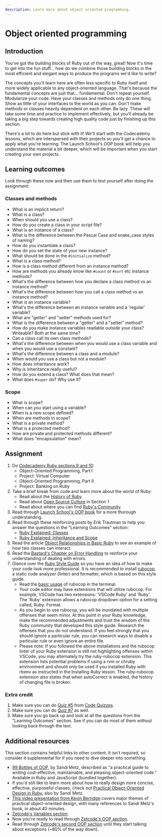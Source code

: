 ```yaml
---
description: Learn more about object oriented programming.
---
```


# Object oriented programming

## Introduction

You've got the building blocks of Ruby out of the way, great! Now it's time to get into the fun stuff... how do we combine those building blocks in the most efficient and elegant ways to produce the programs we'd like to write?

The concepts you'll learn here are often less specific to Ruby itself and more widely applicable to any object-oriented language. That's because the fundamental concepts are just that... fundamental. Don't repeat yourself. Modularize your code. Have your classes and methods only do one thing. Show as little of your interfaces to the world as you can. Don't make methods or classes heavily dependent on each other. Be lazy. These will take some time and practice to implement effectively, but you'll already be taking a big step towards creating high quality code just by finishing up this section.

There's a lot to do here but stick with it! We'll start with the Codecademy lessons, which are interspersed with their projects so you'll get a chance to apply what you're learning. The Launch School's OOP book will help you understand the material a bit deeper, which will be important when you start creating your own projects.

## Learning outcomes

Look through these now and then use them to test yourself after doing the assignment:

### **Classes and methods**

* What is an implicit return?
* What is a class?
* When should you use a class?
* How do you create a class in your script file?
* What is an instance of a class?
* What is the difference between the Pascal Case and snake\_case styles of naming?
* How do you instantiate a class?
* How do you set the state of your new instance?
* What should be done in the `#initialize` method?
* What is a class method?
* How is a class method different from an instance method?
* How are methods you already know like `#count` or `#sort` etc instance methods?
* What's the difference between how you declare a class method vs an instance method?
* What's the difference between how you call a class method vs an instance method?
* What is an instance variable?
* What's the difference between an instance variable and a 'regular' variable?
* What are "getter" and "setter" methods used for?
* What is the difference between a "getter" and a "setter" method?
* How do you make instance variables readable outside your class?  Writeable? Both at the same time?
* Can a class call its own class methods?
* What's the difference between when you would use a class variable and when you would use a constant?
* What's the difference between a class and a module?
* When would you use a class but not a module?
* How does inheritance work?
* Why is inheritance really useful?
* How do you extend a class?  What does that mean?
* What does `#super` do?  Why use it?

### **Scope**

* What is scope?
* When can you start using a variable?
* When is a new scope defined?
* When are methods in scope?
* What is a private method?
* What is a protected method?
* How are private and protected methods different?
* What does "encapsulation" mean?

## Assignment

1. Do [Codecademy Ruby sections 9 and 10](https://www.codecademy.com/learn/learn-ruby):
   * Object-Oriented Programming, Part I
   * Project: Virtual Computer
   * Object-Oriented Programming, Part II
   * Project: Banking on Ruby
2. Take a brief break from code and learn more about the world of Ruby:
   * Read about the [History of Ruby](https://www.sitepoint.com/history-ruby/)
   * Read about [Open Source Culture](https://opensource.guide/how-to-contribute/#why-contribute-to-open-source) in Section 1
   * Read about where you can find [Ruby's Community](https://www.ruby-lang.org/en/community/)
3. Read through [Launch School's OOP book](https://launchschool.com/books/oo_ruby/read/introduction) for a more thorough understanding.
4. Read through these reinforcing posts by Erik Trautman to help you answer the questions in the "Learning Outcomes" section:
   * [Ruby Explained: Classes](http://www.eriktrautman.com/posts/ruby-explained-classes)
   * [Ruby Explained: Inheritance and Scope](http://www.eriktrautman.com/posts/ruby-explained-inheritance-and-scope)
5. Read the article [Object Relationships in Basic Ruby](https://medium.com/@marcellamaki/object-relationships-in-basic-ruby-1af5773fff48) to see an example of how two classes can interact.
6. Read the [Bastard's Chapter on Error Handling](http://ruby.bastardsbook.com/chapters/exception-handling/) to reinforce your understanding of dealing with errors.
7. Glance over the [Ruby Style Guide](https://github.com/bbatsov/ruby-style-guide) so you have an idea of how to make your code look more professional. It is recommended to install [rubocop](https://docs.rubocop.org/rubocop/installation.html), a static code analyzer \(linter\) and formatter, which is based on this style guide. 
   * Read the [basic usage](https://docs.rubocop.org/rubocop/usage/basic_usage.html) of rubocop in the terminal. 
   * Your code editor may have extensions that will utilize rubocop. For example, VSCode has two extensions: 'VSCode Ruby' and 'Ruby'. The 'Ruby' extension allows a rubocop dropdown option for a setting called, Ruby: Format.
   * As you begin to use rubocop, you will be inundated with multiple offenses that seem minor. At this point in your Ruby knowledge, make the recommended adjustments and trust the wisdom of the Ruby community that developed this style guide. Research the offenses that you do not understand. If you feel strongly that you should ignore a particular rule, you can research ways to disable a particular rule or even ignore an entire file.
   * Please note: If you followed the above installations and the rubocop linter of your Ruby extension is still not highlighting offenses within VSCode, you may alternately try the ruby-rubocop extension. This extension lists potential problems if using a rvm or chruby environment and should only be used if you installed Ruby with rbenv as instructed in the Installing Ruby lesson. The ruby-rubocop extension also states that when autoCorrect is enabled, the history of changing file is broken.

### Extra credit

1. Make sure you can do [Quiz \#5](http://www.codequizzes.com/ruby/beginner/intro-object-oriented-programming) from [Code Quizzes](http://www.codequizzes.com).
2. Make sure you can do [Quiz \#7](http://www.codequizzes.com/ruby/beginner/modules-classes-inheritance) as well.
3. Make sure you go back up and look at all the questions from the "Learning Outcomes" section. See if you can do most of them without looking back through the text.

## Additional resources

This section contains helpful links to other content. It isn't required, so consider it supplemental for if you need to dive deeper into something.

* [99 Bottles of OOP](https://sandimetz.com/99bottles), by Sandi Metz, described as "a practical guide to writing cost-effective, maintainable, and pleasing object-oriented code." Available in Ruby and JavaScript \(bundled together\).
* If you'd still like to learn more about how to really design more concise, effective, purposeful classes, check out [Practical Object-Oriented Design in Ruby](https://amzn.com/B0096BYG7C), also by Sandi Metz.
* [This video presentation from Kevin Berridge](http://vimeo.com/91672848) covers major themes of practical object-oriented design, with many references to Sandi Metz's book, in about 40 minutes.
* [Zetcode's Variables section](http://zetcode.com/lang/rubytutorial/variables/).
* Now you're ready to read through [Zetcode's OOP section](http://zetcode.com/lang/rubytutorial/oop/).
* Read through [Zetcode's second OOP section](http://zetcode.com/lang/rubytutorial/oop2/) until they start talking about exceptions \(~80% of the way down\).

